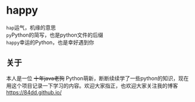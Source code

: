 # happy
`hap`运气，机缘的意思  
`py`Python的简写，也是python文件的后缀  
`happy`幸运的Python，也是幸好遇到你

## 关于
本人是一位 ~~十年java老狗~~ Python萌新，断断续续学了一些python的知识，现在用这个项目记录一下学习的内容。欢迎大家指正，也欢迎大家关注我的博客<https://84dd.github.io/>